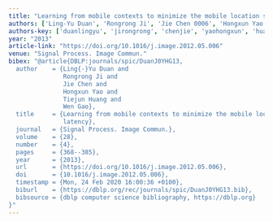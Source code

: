 ```yaml
---
title: "Learning from mobile contexts to minimize the mobile location search latency"
authors: ['Ling-Yu Duan', 'Rongrong Ji', 'Jie Chen 0006', 'Hongxun Yao', 'Tiejun Huang', 'Wen Gao 0001']
authors-key: ['duanlingyu', 'jirongrong', 'chenjie', 'yaohongxun', 'huangtiejun', 'gaowen']
year: "2013"
article-link: "https://doi.org/10.1016/j.image.2012.05.006"
venue: "Signal Process. Image Commun."
bibex: "@article{DBLP:journals/spic/DuanJ0YHG13,
  author    = {Ling{-}Yu Duan and
               Rongrong Ji and
               Jie Chen and
               Hongxun Yao and
               Tiejun Huang and
               Wen Gao},
  title     = {Learning from mobile contexts to minimize the mobile location search
               latency},
  journal   = {Signal Process. Image Commun.},
  volume    = {28},
  number    = {4},
  pages     = {368--385},
  year      = {2013},
  url       = {https://doi.org/10.1016/j.image.2012.05.006},
  doi       = {10.1016/j.image.2012.05.006},
  timestamp = {Mon, 24 Feb 2020 16:00:36 +0100},
  biburl    = {https://dblp.org/rec/journals/spic/DuanJ0YHG13.bib},
  bibsource = {dblp computer science bibliography, https://dblp.org}
}"
---
```

